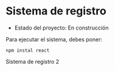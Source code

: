 <h1> Sistema de registro </h1>

- Estado del proyecto: En construcción

Para ejecutar el sistema, debes poner:

```npm instal react```

Sistema de registro 2
